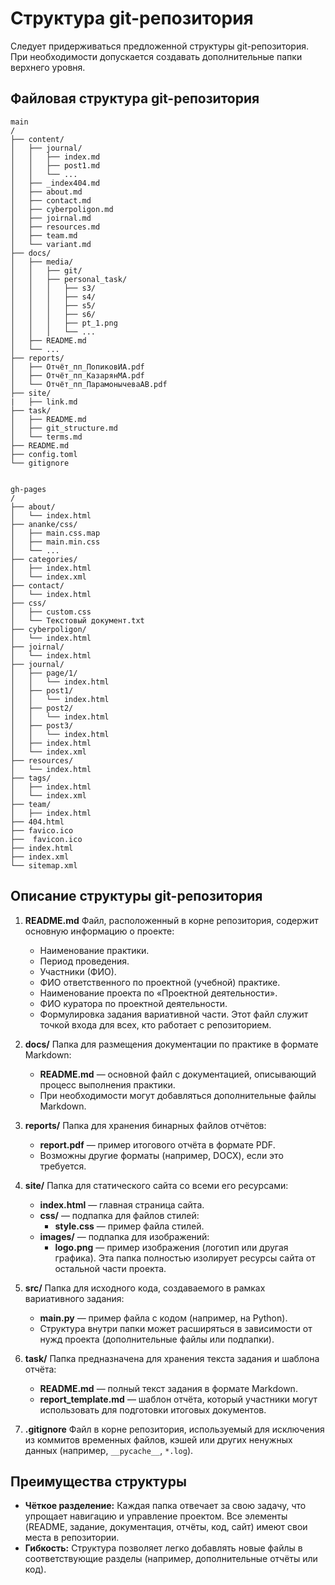 # Структура git-репозитория

Следует придерживаться предложенной структуры git-репозитория. При необходимости допускается создавать дополнительные папки верхнего уровня.

## Файловая структура git-репозитория

```plaintext
main
/
├── content/
│   ├── journal/
│   │   ├── index.md
│   │   ├── post1.md
│   │   └── ...
│   ├── _index404.md
│   ├── about.md
│   ├── contact.md
│   ├── cyberpoligon.md
│   ├── joirnal.md
│   ├── resources.md
│   ├── team.md
│   └── variant.md
├── docs/
│   ├── media/
│   │   ├── git/
│   │   ├── personal_task/
│   │   │   ├── s3/
│   │   │   ├── s4/
│   │   │   ├── s5/
│   │   │   ├── s6/
│   │   │   ├── pt_1.png
│   │   │   └── ...
│   ├── README.md
│   └── ...
├── reports/
│   ├── Отчёт_пп_ПопиковИА.pdf
│   ├── Отчёт_пп_КазарянМА.pdf
│   └── Отчёт_пп_ПарамонычеваАВ.pdf
├── site/
|   ├── link.md
├── task/
│   ├── README.md
│   ├── git_structure.md
│   └── terms.md
├── README.md
├── config.toml
└── gitignore


gh-pages
/
├── about/
│   └── index.html
├── ananke/css/
│   ├── main.css.map
│   ├── main.min.css
│   └── ...
├── categories/
│   ├── index.html
│   └── index.xml     
├── contact/
│   └── index.html
├── css/
│   ├── custom.css
│   └── Текстовый документ.txt
├── cyberpoligon/
│   └── index.html
├── joirnal/
│   └── index.html
├── journal/
│   ├── page/1/
│   │   └── index.html
│   ├── post1/
│   │   └── index.html
│   ├── post2/
│   │   └── index.html
│   ├── post3/
│   │   └── index.html
│   ├── index.html
│   └── index.xml     
├── resources/
│   └── index.html
├── tags/
│   ├── index.html
│   └── index.xml 
├── team/
│   ├── index.html
├── 404.html
├── favico.ico
├──  favicon.ico
├── index.html
├── index.xml
└── sitemap.xml
```

## Описание структуры git-репозитория

1. **README.md**
   Файл, расположенный в корне репозитория, содержит основную информацию о проекте:
   - Наименование практики.
   - Период проведения.
   - Участники (ФИО).
   - ФИО ответственного по проектной (учебной) практике.
   - Наименование проекта по «Проектной деятельности».
   - ФИО куратора по проектной деятельности.
   - Формулировка задания вариативной части.
   Этот файл служит точкой входа для всех, кто работает с репозиторием.

2. **docs/**
   Папка для размещения документации по практике в формате Markdown:
   - **README.md** — основной файл с документацией, описывающий процесс выполнения практики.
   - При необходимости могут добавляться дополнительные файлы Markdown.

3. **reports/**
   Папка для хранения бинарных файлов отчётов:
   - **report.pdf** — пример итогового отчёта в формате PDF.
   - Возможны другие форматы (например, DOCX), если это требуется.

4. **site/**
   Папка для статического сайта со всеми его ресурсами:
   - **index.html** — главная страница сайта.
   - **css/** — подпапка для файлов стилей:
     - **style.css** — пример файла стилей.
   - **images/** — подпапка для изображений:
     - **logo.png** — пример изображения (логотип или другая графика).
   Эта папка полностью изолирует ресурсы сайта от остальной части проекта.

5. **src/**
   Папка для исходного кода, создаваемого в рамках вариативного задания:
   - **main.py** — пример файла с кодом (например, на Python).
   - Структура внутри папки может расширяться в зависимости от нужд проекта (дополнительные файлы или подпапки).

6. **task/**
   Папка предназначена для хранения текста задания и шаблона отчёта:
   - **README.md** — полный текст задания в формате Markdown.
   - **report_template.md** — шаблон отчёта, который участники могут использовать для подготовки итоговых документов.

7. **.gitignore**
   Файл в корне репозитория, используемый для исключения из коммитов временных файлов, кэшей или других ненужных данных (например, `__pycache__`, `*.log`).

## Преимущества структуры

- **Чёткое разделение:** Каждая папка отвечает за свою задачу, что упрощает навигацию и управление проектом. Все элементы (README, задание, документация, отчёты, код, сайт) имеют свои места в репозитории.
- **Гибкость:** Структура позволяет легко добавлять новые файлы в соответствующие разделы (например, дополнительные отчёты или код).
